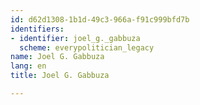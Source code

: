 ```yaml
---
id: d62d1308-1b1d-49c3-966a-f91c999bfd7b
identifiers:
- identifier: joel_g._gabbuza
  scheme: everypolitician_legacy
name: Joel G. Gabbuza
lang: en
title: Joel G. Gabbuza

---
```

